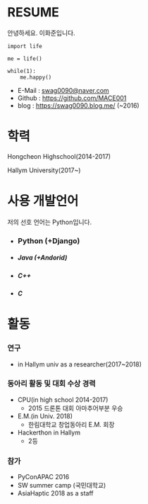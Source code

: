 
# RESUME

안녕하세요.
이화준입니다.

    import life
    
    me = life()
    
    while(1):
        me.happy()

 - E-Mail : swag0090@naver.com
 - Github : https://github.com/MACE001
 - blog : https://swag0090.blog.me/ (~2016)

# 학력

Hongcheon Highschool(2014-2017)

Hallym University(2017~)

# 사용 개발언어
저의 선호 언어는 Python입니다.
 - ### Python (+Django)
 - ##### Java (+Andorid)
 - ##### C++
 - ##### C

# 활동
### 연구
 - in Hallym univ as a researcher(2017~2018)

### 동아리 활동 및 대회 수상 경력
 - CPU(in high school 2014-2017)
    - 2015 드론톤 대회 아마추어부분 우승
 - E.M.(in Univ. 2018)
     - 한림대학교 창업동아리 E.M. 회장
 - Hackerthon in Hallym
     - 2등 
### 참가

 - PyConAPAC 2016
 - SW summer camp (국민대학교)
 - AsiaHaptic 2018 as a staff
